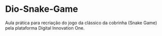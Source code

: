 # Dio-Snake-Game
Aula prática para recriação do jogo da clássico da cobrinha (Snake Game) pela plataforma Digital Innovation One. 
